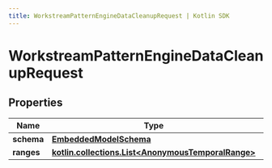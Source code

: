 ```yaml
---
title: WorkstreamPatternEngineDataCleanupRequest | Kotlin SDK
---
```




# WorkstreamPatternEngineDataCleanupRequest

## Properties
Name | Type | Description | Notes
------------ | ------------- | ------------- | -------------
**schema** | [**EmbeddedModelSchema**](EmbeddedModelSchema) |  |  [optional]
**ranges** | [**kotlin.collections.List&lt;AnonymousTemporalRange&gt;**](AnonymousTemporalRange) |  |  [optional]




